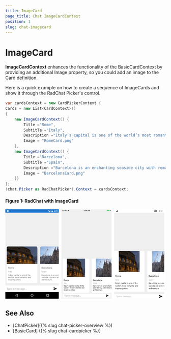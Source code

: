 ```yaml
---
title: ImageCard
page_title: Chat ImageCardContext
position: 1
slug: chat-imagecard
---
```


# ImageCard #

**ImageCardContext** enhances the functionality of the BasicCardContext by providing an additional Image property, so you could add an image to the Card definition. 

Here is a quick example on how to create a sequence of ImageCards and show it through the RadChat Picker's control.

```C#
var cardsContext = new CardPickerContext {
Cards = new List<CardContext>()
{
	new ImageCardContext() {
		Title ="Rome",
		Subtitle ="Italy",
		Description ="Italy’s capital is one of the world’s most romantic and inspiring cities",
		Image = "RomeCard.png"
	},
	new ImageCardContext() {
		Title ="Barcelona",
		Subtitle ="Spain",
		Description ="Barcelona is an enchanting seaside city with remarkable architecture",
		Image = "BarcelonaCard.png"
	}}
};
(chat.Picker as RadChatPicker).Context = cardsContext;
```
	
#### Figure 1: RadChat with ImageCard

![CardPicker](images/chat_imagecard.png)
	
## See Also

- [ChatPicker]({% slug chat-picker-overview %})
- [BasicCard] ({% slug chat-cardpicker %})